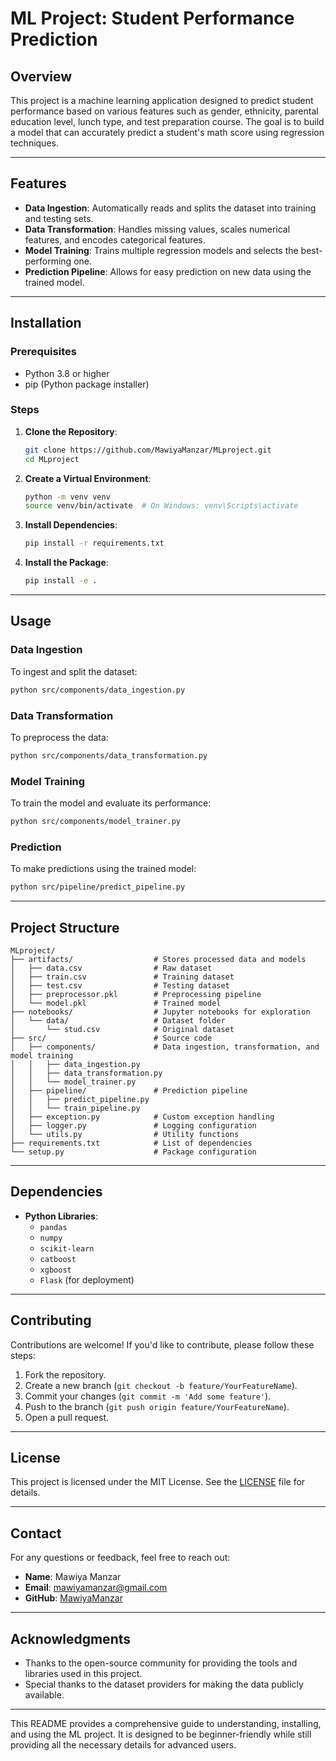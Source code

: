 # ML Project: Student Performance Prediction

## Overview

This project is a machine learning application designed to predict student performance based on various features such as gender, ethnicity, parental education level, lunch type, and test preparation course. The goal is to build a model that can accurately predict a student's math score using regression techniques.

---

## Features

- **Data Ingestion**: Automatically reads and splits the dataset into training and testing sets.
- **Data Transformation**: Handles missing values, scales numerical features, and encodes categorical features.
- **Model Training**: Trains multiple regression models and selects the best-performing one.
- **Prediction Pipeline**: Allows for easy prediction on new data using the trained model.

---

## Installation

### Prerequisites

- Python 3.8 or higher
- pip (Python package installer)

### Steps

1. **Clone the Repository**:
   ```bash
   git clone https://github.com/MawiyaManzar/MLproject.git
   cd MLproject
   ```

2. **Create a Virtual Environment**:
   ```bash
   python -m venv venv
   source venv/bin/activate  # On Windows: venv\Scripts\activate
   ```

3. **Install Dependencies**:
   ```bash
   pip install -r requirements.txt
   ```

4. **Install the Package**:
   ```bash
   pip install -e .
   ```

---

## Usage

### Data Ingestion

To ingest and split the dataset:
```bash
python src/components/data_ingestion.py
```

### Data Transformation

To preprocess the data:
```bash
python src/components/data_transformation.py
```

### Model Training

To train the model and evaluate its performance:
```bash
python src/components/model_trainer.py
```

### Prediction

To make predictions using the trained model:
```bash
python src/pipeline/predict_pipeline.py
```

---

## Project Structure

```
MLproject/
├── artifacts/                  # Stores processed data and models
│   ├── data.csv                # Raw dataset
│   ├── train.csv               # Training dataset
│   ├── test.csv                # Testing dataset
│   ├── preprocessor.pkl        # Preprocessing pipeline
│   └── model.pkl               # Trained model
├── notebooks/                  # Jupyter notebooks for exploration
│   └── data/                   # Dataset folder
│       └── stud.csv            # Original dataset
├── src/                        # Source code
│   ├── components/             # Data ingestion, transformation, and model training
│   │   ├── data_ingestion.py
│   │   ├── data_transformation.py
│   │   └── model_trainer.py
│   ├── pipeline/               # Prediction pipeline
│   │   ├── predict_pipeline.py
│   │   └── train_pipeline.py
│   ├── exception.py            # Custom exception handling
│   ├── logger.py               # Logging configuration
│   └── utils.py                # Utility functions
├── requirements.txt            # List of dependencies
└── setup.py                    # Package configuration
```

---

## Dependencies

- **Python Libraries**:
  - `pandas`
  - `numpy`
  - `scikit-learn`
  - `catboost`
  - `xgboost`
  - `Flask` (for deployment)

---

## Contributing

Contributions are welcome! If you'd like to contribute, please follow these steps:

1. Fork the repository.
2. Create a new branch (`git checkout -b feature/YourFeatureName`).
3. Commit your changes (`git commit -m 'Add some feature'`).
4. Push to the branch (`git push origin feature/YourFeatureName`).
5. Open a pull request.

---

## License

This project is licensed under the MIT License. See the [LICENSE](LICENSE) file for details.

---

## Contact

For any questions or feedback, feel free to reach out:

- **Name**: Mawiya Manzar
- **Email**: mawiyamanzar@gmail.com
- **GitHub**: [MawiyaManzar](https://github.com/MawiyaManzar)

---

## Acknowledgments

- Thanks to the open-source community for providing the tools and libraries used in this project.
- Special thanks to the dataset providers for making the data publicly available.

---

This README provides a comprehensive guide to understanding, installing, and using the ML project. It is designed to be beginner-friendly while still providing all the necessary details for advanced users.
